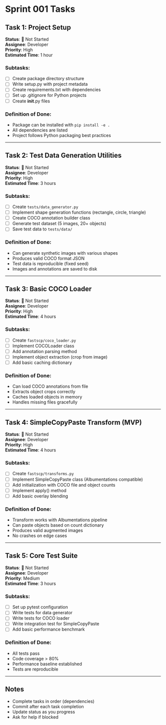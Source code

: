 # Sprint 001 Tasks

## Task 1: Project Setup
**Status**: 🔴 Not Started  
**Assignee**: Developer  
**Priority**: High  
**Estimated Time**: 1 hour

### Subtasks:
- [ ] Create package directory structure
- [ ] Write setup.py with project metadata
- [ ] Create requirements.txt with dependencies
- [ ] Set up .gitignore for Python projects
- [ ] Create __init__.py files

### Definition of Done:
- Package can be installed with `pip install -e .`
- All dependencies are listed
- Project follows Python packaging best practices

---

## Task 2: Test Data Generation Utilities
**Status**: 🔴 Not Started  
**Assignee**: Developer  
**Priority**: High  
**Estimated Time**: 3 hours

### Subtasks:
- [ ] Create `tests/data_generator.py`
- [ ] Implement shape generation functions (rectangle, circle, triangle)
- [ ] Create COCO annotation builder class
- [ ] Generate test dataset (5 images, 20+ objects)
- [ ] Save test data to `tests/data/`

### Definition of Done:
- Can generate synthetic images with various shapes
- Produces valid COCO format JSON
- Test data is reproducible (fixed seed)
- Images and annotations are saved to disk

---

## Task 3: Basic COCO Loader
**Status**: 🔴 Not Started  
**Assignee**: Developer  
**Priority**: High  
**Estimated Time**: 4 hours

### Subtasks:
- [ ] Create `fastscp/coco_loader.py`
- [ ] Implement COCOLoader class
- [ ] Add annotation parsing method
- [ ] Implement object extraction (crop from image)
- [ ] Add basic caching dictionary

### Definition of Done:
- Can load COCO annotations from file
- Extracts object crops correctly
- Caches loaded objects in memory
- Handles missing files gracefully

---

## Task 4: SimpleCopyPaste Transform (MVP)
**Status**: 🔴 Not Started  
**Assignee**: Developer  
**Priority**: High  
**Estimated Time**: 4 hours

### Subtasks:
- [ ] Create `fastscp/transforms.py`
- [ ] Implement SimpleCopyPaste class (Albumentations compatible)
- [ ] Add initialization with COCO file and object counts
- [ ] Implement apply() method
- [ ] Add basic overlay blending

### Definition of Done:
- Transform works with Albumentations pipeline
- Can paste objects based on count dictionary
- Produces valid augmented images
- No crashes on edge cases

---

## Task 5: Core Test Suite
**Status**: 🔴 Not Started  
**Assignee**: Developer  
**Priority**: Medium  
**Estimated Time**: 3 hours

### Subtasks:
- [ ] Set up pytest configuration
- [ ] Write tests for data generator
- [ ] Write tests for COCO loader
- [ ] Write integration test for SimpleCopyPaste
- [ ] Add basic performance benchmark

### Definition of Done:
- All tests pass
- Code coverage > 80%
- Performance baseline established
- Tests are reproducible

---

## Notes
- Complete tasks in order (dependencies)
- Commit after each task completion
- Update status as you progress
- Ask for help if blocked